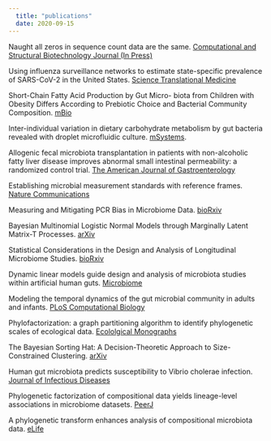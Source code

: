 ```yaml
--- 
  title: "publications"
  date: 2020-09-15
---
```


Naught all zeros in sequence count data are the same. [Computational and Structural Biotechnology Journal (In Press)](https://www.biorxiv.org/content/10.1101/477794v2)

Using influenza surveillance networks to estimate state-specific prevalence of SARS-CoV-2 in the United States. [Science Translational Medicine](https://stm.sciencemag.org/content/12/554/eabc1126)

Short-Chain Fatty Acid Production by Gut Micro- biota from Children with Obesity Differs According to Prebiotic Choice and Bacterial Community Composition. [mBio](https://mbio.asm.org/content/11/4/e00914-20)

Inter-individual variation in dietary carbohydrate metabolism by gut bacteria revealed with droplet microfluidic culture. [mSystems](https://msystems.asm.org/content/5/3/e00864-19.abstract). 

Allogenic fecal microbiota transplantation in patients with non-alcoholic fatty liver disease improves abnormal small intestinal permeability: a randomized control trial. [The American Journal of Gastroenterology](https://journals.lww.com/ajg/Abstract/2020/07000/Allogenic_Fecal_Microbiota_Transplantation_in.19.aspx)

Establishing microbial measurement standards with reference frames. [Nature Communications](https://www.nature.com/articles/s41467-019-10656-5)

Measuring and Mitigating PCR Bias in Microbiome Data. [bioRxiv](https://www.biorxiv.org/content/10.1101/604025v1)

Bayesian Multinomial Logistic Normal Models through Marginally Latent Matrix-T Processes. [arXiv](https://arxiv.org/abs/1903.11695)

Statistical Considerations in the Design and Analysis of Longitudinal Microbiome Studies. [bioRxiv](https://www.biorxiv.org/content/10.1101/448332v1)

Dynamic linear models guide design and analysis of microbiota studies within artificial human guts. [Microbiome](https://microbiomejournal.biomedcentral.com/articles/10.1186/s40168-018-0584-3)

Modeling the temporal dynamics of the gut microbial community in adults and infants. [PLoS Computational Biology](https://journals.plos.org/ploscompbiol/article?id=10.1371/journal.pcbi.1006960)

Phylofactorization: a graph partitioning algorithm to identify phylogenetic scales of ecological data. [Ecololgical Monographs](https://esajournals.onlinelibrary.wiley.com/doi/abs/10.1002/ecm.1353)

The Bayesian Sorting Hat: A Decision-Theoretic Approach to Size-Constrained Clustering. [arXiv](https://arxiv.org/abs/1710.06047)

Human gut microbiota predicts susceptibility to Vibrio cholerae infection. [Journal of Infectious Diseases](https://academic.oup.com/jid/article/218/4/645/4969495)

Phylogenetic factorization of compositional data yields lineage-level associations in microbiome datasets. [PeerJ](https://peerj.com/articles/2969/)

A phylogenetic transform enhances analysis of compositional microbiota data. [eLife](https://elifesciences.org/articles/21887)



